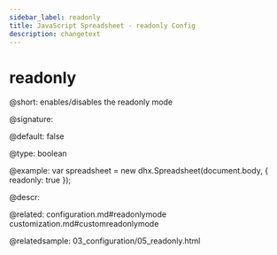 ```yaml
---
sidebar_label: readonly
title: JavaScript Spreadsheet - readonly Config
description: changetext
---
```


# readonly

@short: enables/disables the readonly mode

@signature:

@default: false

@type: boolean

@example:
var spreadsheet = new dhx.Spreadsheet(document.body, {
	readonly: true
});

@descr:

@related:
configuration.md#readonlymode
customization.md#customreadonlymode

@relatedsample:
03_configuration/05_readonly.html
